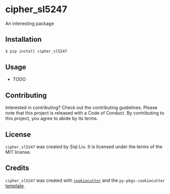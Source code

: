 # cipher_sl5247

An interesting package

## Installation

```bash
$ pip install cipher_sl5247
```

## Usage

- TODO

## Contributing

Interested in contributing? Check out the contributing guidelines. Please note that this project is released with a Code of Conduct. By contributing to this project, you agree to abide by its terms.

## License

`cipher_sl5247` was created by Siqi Liu. It is licensed under the terms of the MIT license.

## Credits

`cipher_sl5247` was created with [`cookiecutter`](https://cookiecutter.readthedocs.io/en/latest/) and the `py-pkgs-cookiecutter` [template](https://github.com/py-pkgs/py-pkgs-cookiecutter).
